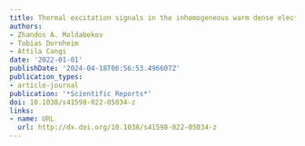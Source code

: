 ```yaml
---
title: Thermal excitation signals in the inhomogeneous warm dense electron gas
authors:
- Zhandos A. Moldabekov
- Tobias Dornheim
- Attila Cangi
date: '2022-01-01'
publishDate: '2024-04-18T06:56:53.496607Z'
publication_types:
- article-journal
publication: '*Scientific Reports*'
doi: 10.1038/s41598-022-05034-z
links:
- name: URL
  url: http://dx.doi.org/10.1038/s41598-022-05034-z
---
```

